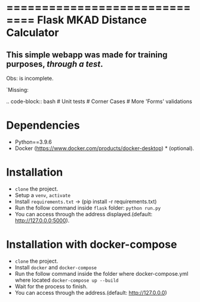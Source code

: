 ==============================
Flask MKAD Distance Calculator
==============================

## This simple webapp was made for training purposes, *through a test*.

Obs: is incomplete.

`Missing:

.. code-block:: bash
    # Unit tests
    # Corner Cases
    # More 'Forms' validations


Dependencies
============
- Python==3.9.6
- Docker (https://www.docker.com/products/docker-desktop) * (optional).

Installation
============
- `clone` the project.
- Setup a `venv`, `activate`
- Install `requirements.txt` -> (pip install -r requirements.txt)
- Run the follow command inside `flask` folder: `python run.py`
- You can access through the address displayed.(default: http://127.0.0.0:5000).

Installation with docker-compose
===================================
- `clone` the project.
- Install `docker` and `docker-compose`
- Run the follow command inside the folder where docker-compose.yml where located `docker-compose up --build`
- Wait for the process to finish.
- You can access through the address.(default: http://127.0.0.0)


